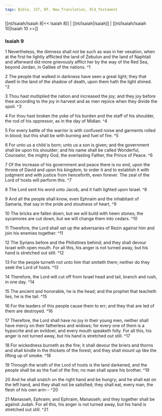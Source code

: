 ```yaml
---
tags: Bible, JST, NT, New_Translation, Old_Testament
---
```


[[nt/Isaiah/Isaiah 8|<< Isaiah 8]] | [[nt/Isaiah|Isaiah]] | [[nt/Isaiah/Isaiah 10|Isaiah 10 >>]]

### Isaiah 9

1 Nevertheless, the dimness shall not be such as was in her vexation, when at the first he lightly afflicted the land of Zebulun and the land of Naphtali and afterward did more grievously afflict her by the way of the Red Sea, beyond Jordan, in Galilee of the nations.  ^1

2 The people that walked in darkness have seen a great light; they that dwell in the land of the shadow of death, upon them hath the light shined.  ^2

3 Thou hast multiplied the nation and increased the joy; and they joy before thee according to the joy in harvest and as men rejoice when they divide the spoil.  ^3

4 For thou hast broken the yoke of his burden and the staff of his shoulder, the rod of his oppressor, as in the day of Midian.  ^4

5 For every battle of the warrior is with confused noise and garments rolled in blood; but this shall be with burning and fuel of fire.  ^5

6 For unto us a child is born; unto us a son is given; and the government shall be upon his shoulder; and his name shall be called Wonderful, Counselor, the mighty God, the everlasting Father, the Prince of Peace.  ^6

7 Of the increase of his government and peace there is no end, upon the throne of David and upon his kingdom, to order it and to establish it with judgment and with justice from henceforth, even forever. The zeal of the Lord of hosts will perform this.  ^7

8 The Lord sent his word unto Jacob, and it hath lighted upon Israel.  ^8

9 And all the people shall know, even Ephraim and the inhabitant of Samaria, that say in the pride and stoutness of heart,  ^9

10 The bricks are fallen down, but we will build with hewn stones; the sycamores are cut down, but we will change them into cedars.  ^10

11 Therefore, the Lord shall set up the adversaries of Rezin against him and join his enemies together:  ^11

12 The Syrians before and the Philistines behind; and they shall devour Israel with open mouth. For all this, his anger is not turned away, but his hand is stretched out still.  ^12

13 For the people turneth not unto him that smiteth them; neither do they seek the Lord of hosts.  ^13

14 Therefore, the Lord will cut off from Israel head and tail, branch and rush, in one day.  ^14

15 The ancient and honorable, he is the head; and the prophet that teacheth lies, he is the tail.  ^15

16 For the leaders of this people cause them to err; and they that are led of them are destroyed.  ^16

17 Therefore, the Lord shall have no joy in their young men, neither shall have mercy on their fatherless and widows; for every one of them is a hypocrite and an evildoer, and every mouth speaketh folly. For all this, his anger is not turned away, but his hand is stretched out still.  ^17

18 For wickedness burneth as the fire; it shall devour the briers and thorns and shall kindle in the thickets of the forest; and they shall mount up like the lifting up of smoke.  ^18

19 Through the wrath of the Lord of hosts is the land darkened, and the people shall be as the fuel of the fire; no man shall spare his brother.  ^19

20 And he shall snatch on the right hand and be hungry; and he shall eat on the left hand, and they shall not be satisfied; they shall eat, every man, the flesh of his own arm\--  ^20

21 Manasseh, Ephraim; and Ephraim, Manasseh; and they together shall be against Judah. For all this, his anger is not turned away, but his hand is stretched out still.  ^21

 
